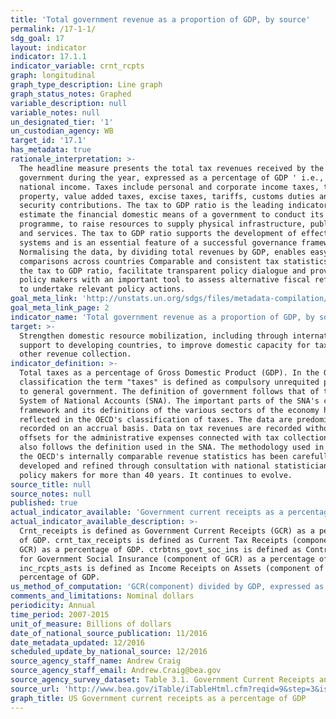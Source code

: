 ```yaml
---
title: 'Total government revenue as a proportion of GDP, by source'
permalink: /17-1-1/
sdg_goal: 17
layout: indicator
indicator: 17.1.1
indicator_variable: crnt_rcpts
graph: longitudinal
graph_type_description: Line graph
graph_status_notes: Graphed
variable_description: null
variable_notes: null
un_designated_tier: '1'
un_custodian_agency: WB
target_id: '17.1'
has_metadata: true
rationale_interpretation: >-
  The headline measure presents the total tax revenues received by the national
  government during the year, expressed as a percentage of GDP ' i.e., total
  national income. Taxes include personal and corporate income taxes, taxes on
  property, value added taxes, excise taxes, tariffs, customs duties and social
  security contributions. The tax to GDP ratio is the leading indicator to
  estimate the financial domestic means of a government to conduct its
  programme, to raise resources to supply physical infrastructure, public goods
  and services. The tax to GDP ratio supports the development of effective tax
  systems and is an essential feature of a successful governance framework.
  Normalising the data, by dividing total revenues by GDP, enables easy
  comparisons across countries Comparable and consistent tax statistics, such as
  the tax to GDP ratio, facilitate transparent policy dialogue and provide
  policy makers with an important tool to assess alternative fiscal reforms and
  to undertake relevant policy actions.
goal_meta_link: 'http://unstats.un.org/sdgs/files/metadata-compilation/Metadata-Goal-17.pdf'
goal_meta_link_page: 2
indicator_name: 'Total government revenue as a proportion of GDP, by source'
target: >-
  Strengthen domestic resource mobilization, including through international
  support to developing countries, to improve domestic capacity for tax and
  other revenue collection.
indicator_definition: >-
  Total taxes as a percentage of Gross Domestic Product (GDP). In the OECD
  classification the term "taxes" is defined as compulsory unrequited payments
  to general government. The definition of government follows that of the 2008
  System of National Accounts (SNA). The important parts of the SNA's conceptual
  framework and its definitions of the various sectors of the economy have been
  reflected in the OECD's classification of taxes. The data are predominantly
  recorded on an accrual basis. Data on tax revenues are recorded without
  offsets for the administrative expenses connected with tax collection. GDP
  also follows the definition used in the SNA. The methodology used in compiling
  the OECD's internally comparable revenue statistics has been carefully
  developed and refined through consultation with national statisticians and tax
  policy makers for more than 40 years. It continues to evolve.
source_title: null
source_notes: null
published: true
actual_indicator_available: 'Government current receipts as a percentage of GDP, by source'
actual_indicator_available_description: >-
  Crnt_receipts is defined as Government Current Receipts (GCR) as a percentage
  of GDP. crnt_tax_receipts is defined as Current Tax Receipts (component of
  GCR) as a percentage of GDP. ctrbtns_govt_soc_ins is defined as Contributions
  for Government Social Insurance (component of GCR) as a percentage of GDP.
  inc_rcpts_asts is defined as Income Receipts on Assets (component of GCR) as a
  percentage of GDP.
us_method_of_computation: 'GCR(component) divided by GDP, expressed as a percentage'
comments_and_limitations: Nominal dollars
periodicity: Annual
time_period: 2007-2015
unit_of_measure: Billions of dollars
date_of_national_source_publication: 11/2016
date_metadata_updated: 12/2016
scheduled_update_by_national_source: 12/2016
source_agency_staff_name: Andrew Craig
source_agency_staff_email: Andrew.Craig@bea.gov
source_agency_survey_dataset: Table 3.1. Government Current Receipts and Expenditures
source_url: 'http://www.bea.gov/iTable/iTableHtml.cfm?reqid=9&step=3&isuri=1&903=86'
graph_title: US Government current receipts as a percentage of GDP
---
```

